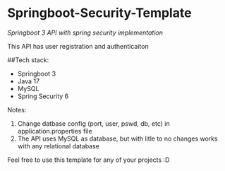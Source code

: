 # Springboot-Security-Template
*Springboot 3 API with spring security implementation*

This API has user registration and authenticaiton

##Tech stack:
- Springboot 3
- Java 17
- MySQL
- Spring Security 6

Notes:
1. Change datbase config (port, user, pswd, db, etc) in application.properties file
2. The API uses MySQL as database, but with litle to no changes works with any relational database

Feel free to use this template for any of your projects :D 
